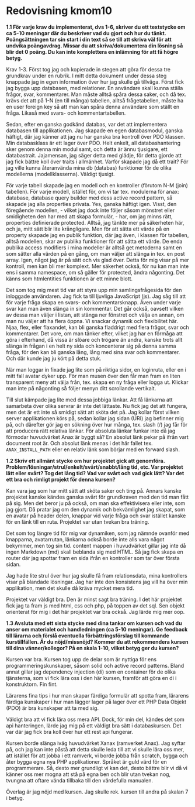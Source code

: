 ---
---
Redovisning kmom10
=========================

**1.1 För varje krav du implementerat, dvs 1-6, skriver du ett textstycke om ca 5-10 meningar där du beskriver vad du gjort och hur du tänkt. Poängsättningen tar sin start i din text så se till att skriva väl för att undvika poängavdrag. Missar du att skriva/dokumentera din lösning så blir det 0 poäng. Du kan inte komplettera en inlämning för att få högre betyg.**

Krav 1-3. Först tog jag och kopierade in stegen att göra för dessa tre grundkrav under en rubrik. I mitt detta dokument under dessa steg knappade jag in egen information över hur jag skulle gå tillväga. Först fick jag bygga upp databasen, med relationer. En användare skall kunna ställa frågor, svar, kommentarer. Man måste alltså spåra dessa saker, och då tex. krävs det att på 1-N (en till många) tabellen, alltså frågetabellen, måste ha en user foreign key så att man kan spåra denna användare som ställt en fråga. Likaså med svars- och kommentartabellen.

Sedan, efter en ganska godkänd databas, var det att implementera databasen till applikationen. Jag skapade en egen databasmodul, ganska häftigt, där jag känner att jag nu har ganska bra kontroll över PDO klassen. Min databasklass är ett lager över PDO. Helt enkelt, all databashantering sker genom denna min modul samt, och detta är ännu tjusigare, ett databastrait. Jajamensan, jag säger detta med glädje, för detta gjorde att jag fick bättre koll över traits i allmänhet. Varför skapade jag då ett trait? För jag ville kunna återanvända mina db (databas) funktioner för de olika modellerna (modellklasserna). Väldigt tjusigt.

För varje tabell skapade jag en modell och en kontroller (förutom N-M (join) tabellen). För varje modell, istället för, om vi tar tex. modulerna för anax: database, database query builder med dess active record pattern, så skapade jag alla properties privata. Yes, ganska häftigt igen. Visst, den föregående modellen, - vilket jag dock inte följer såsom mönstret eller smidigheten den har med att skapa formulär, - har, om jag minns rätt, properties definierade protected. Alltså, jag tänkte mer på säkerheten här, och ja, mitt sätt blir lite krångligare. Men för att sätta ett värde på en property skapade jag en publik funktion, där jag även, i klassen för tabellen, alltså modellen, skar av publika funktioner för att sätta ett värde. De enda publika access modifiers i mina modeller är alltså get metoderna samt en som sätter alla värden på en gång, om man väljer att slänga in tex. en post array. Igen, något jag är på sätt och vis glad över. Detta för mig visar på mer kontroll, men kan bli mer komplext. Mer säkerhet också, för nu kan man inte ens i samma namespace, om så gäller för protected, ändra någonting. Det känns som htmlentities funktionen är ett minne blott.

Det som tog mig mest tid var att styra upp min samlingsfrågesida för den inloggade användaren. Jag fick ta till ljuvliga JavaScript (js). Jag såg till att för varje fråga skapa en svars- och kommentarsknapp. Även under varje svar kan man även slänga in sin kommentar. Det går också, oavsett vilken av dessa man väljer i listan, att stänga ner fönstret och välja en annan, om man nu väljer att ha flera öppna. Vi snackar dynamik och flexibilitet här. Njaa, flex, eller flaxandet, kan bli ganska fladdrigt med flera frågor, svar och kommentarer. Det vore, om man tänker efter, vilket jag har en förmåga att göra i efterhand, då vissa är slöare och trögare än andra, kanske trots allt slänga in frågan i en helt ny sida och koncenterar sig på denna samma fråga, för den kan bli ganska lång, lång med sina svar och kommentarer. Och där kunde jag ju kört på detta stuk.

När man loggar in fixade jag lite som på riktiga sidor, en loginruta, eller en i mitt fall avatar dyker upp. För man musen över den får man fram en liten transparent meny att välja från, tex. skapa en ny fråga eller logga ut. Klickar man inte på någonting så följer menyn ditt scrollande vertikalt.

Till slut kämpade jag lite med dessa jobbiga länkar. Att få länkarna att samarbeta över olika servrar är inte det lättaste. Nu fick jag det att fungera, men det är ett inte så smidigt sätt att sköta det på. Jag kollar först vilken server applikationen körs på, sedan kollar jag sidan (URI) jag befinner mig på, och därefter gör jag en sökning över hur många, tex. slash (/) jag får för att producera rätt relativa länkar. För absoluta länkar funkar inte då jag förmodar huvudvärket Anax är byggt så? En absolut länk pekar på ifrån vart document root är. Och absolut länk menas i det här fallet tex. `ANAX_INSTALL_PATH` eller en relativ länk som börjar med en forward slash.

**1.2 Skriv ett allmänt stycke om hur projektet gick att genomföra. Problem/lösningar/strul/enkelt/svårt/snabbt/lång tid, etc. Var projektet lätt eller svårt? Tog det lång tid? Vad var svårt och vad gick lätt? Var det ett bra och rimligt projekt för denna kursen?**

Kan vara jag som har mitt sätt att sköta saker och ting på. Annars kanske projektet kanske kändes ganska svårt för grundkraven med den tid man fått på sig. Men det beror ju på också, om man ska effektivisera eller inte, som jag gjort. Då pratar jag om den dynamik och bekvämlighet jag skapat, som en avatar på header delen, knappar vid varje fråga och svar istället kanske för en länk till en ruta. Projektet var utan tvekan bra träning.

Det som tog längre tid för mig var dynamiken, som jag nämnde ovanför med knapparna, avatarrutan, länkarna också borde inte alls vara något bekymmer, men tog sin tid. content mappen i huvudvärket gillar jag inte då ingen Markdown (md) skall beblanda sig med HTML. Så jag fick skapa en router där jag spottar fram en sida ifrån en kontroller som tar över första sidan.

Jag hade lite strul över hur jag skulle få fram relationsdata, mina kontrollers visar på blandade lösningar. Jag har inte den konsistens jag vill ha över min applikation, men det skulle då kräva mycket mera tid.

Projektet var väldigt bra. Den är minst sagt bra träning. I det här projektet fick jag ta fram js med html, css och php, på toppen av det sql. Sen objekt orienterat för mig i det här projektet var bra också. Jag lärde mig mer oop.

**1.3 Avsluta med ett sista stycke med dina tankar om kursen och vad du anser om materialet och handledningen (ca 5-10 meningar). Ge feedback till lärarna och förslå eventuella förbättringsförslag till kommande kurstillfällen. Är du nöjd/missnöjd? Kommer du att rekommendera kursen till dina vänner/kollegor? På en skala 1-10, vilket betyg ger du kursen?**

Kursen var bra. Kursen tog upp de delar som är nyttiga för ens programmeringskunskaper, såsom solid och active record patterns. Bland annat gillar jag dependency injection (di) som en container för de olika tjänsterna, som vi fick lära oss i den här kursen, framför att göra en di i konstruktorn. Fin fint.

Lärarens fina tips i hur man skapar färdiga formulär att spotta fram, lärarens färdiga kunskaper i hur man lägger lager på lager över ett PHP Data Objekt (PDO) är bra kunskaper att ta med sig.

Väldigt bra att vi fick lära oss mera API. Dock, för min del, kändes det som api hanteringen, lärde jag mig på ett väldigt bra sätt i databaskursen. Det var där jag fick bra koll över hur ett rest api fungerar.

Kursen borde slänga iväg huvudvärket Xanax (ramverket Anax). Jag syftar på, och jag kan inte påstå att detta skulle leda till att vi skulle lära oss mer, att istället för att jobba i ett ramverk, vi borde jobba från scratch, bygga och åter bygga egna nya PHP applikationer. Språket är guld värd för en programmerare. Så, desto mer grundligt vi kan det, desto bättre blir vi då vi känner oss mer mogna att stå på egna ben och blir utan tvekan nog, tvungna att oftare vända tillbaka till den värdefulla manualen.

Överlag är jag nöjd med kursen. Jag skulle rek. kursen till andra på skalan 7 i betyg.